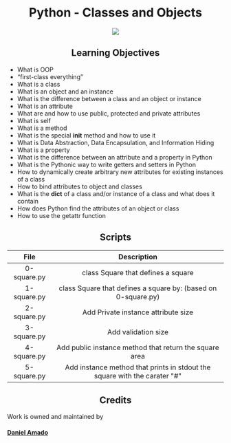 <h1 align="center">Python - Classes and Objects</h1>
<p align="center"><img src="https://api.ed.team/public-files/bloginlineimg/f0a32131-7e7a-4c20-a553-f73e729dcfca.png"></p>

<h2 align="center">Learning Objectives</h2>

 - What is OOP
 - “first-class everything”
 - What is a class
 - What is an object and an instance
 - What is the difference between a class and an object or instance
 - What is an attribute
 - What are and how to use public, protected and private attributes
 - What is self
 - What is a method
 - What is the special __init__ method and how to use it
 - What is Data Abstraction, Data Encapsulation, and Information Hiding
 - What is a property
 - What is the difference between an attribute and a property in Python
 - What is the Pythonic way to write getters and setters in Python
 - How to dynamically create arbitrary new attributes for existing instances of a class
 - How to bind attributes to object and classes
 - What is the __dict__ of a class and/or instance of a class and what does it contain
 - How does Python find the attributes of an object or class
 - How to use the getattr function


<h2 align="center">Scripts</h2>

| File | Description |
|:-:|:-:|
| 0-square.py | class Square that defines a square |
| 1-square.py | class Square that defines a square by: (based on 0-square.py) |
| 2-square.py | Add Private instance attribute size|
| 3-square.py | Add validation size |
| 4-square.py | Add public instance method that return the square area |
| 5-square.py |  Add instance method that prints in stdout the square with the carater "#" ||


<h2 align="center">Credits</h2>
Work is owned and maintained by

#### [Daniel Amado](https://twitter.com/DanielFep_am)